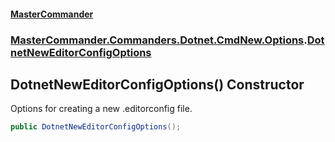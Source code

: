 #### [MasterCommander](MasterCommander.md 'MasterCommander')
### [MasterCommander.Commanders.Dotnet.CmdNew.Options](MasterCommander.md#MasterCommander.Commanders.Dotnet.CmdNew.Options 'MasterCommander.Commanders.Dotnet.CmdNew.Options').[DotnetNewEditorConfigOptions](DotnetNewEditorConfigOptions.md 'MasterCommander.Commanders.Dotnet.CmdNew.Options.DotnetNewEditorConfigOptions')

## DotnetNewEditorConfigOptions() Constructor

Options for creating a new .editorconfig file.

```csharp
public DotnetNewEditorConfigOptions();
```